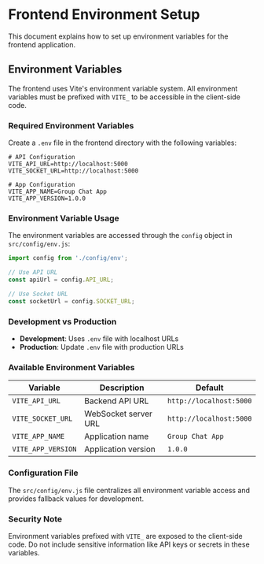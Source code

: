 # Frontend Environment Setup

This document explains how to set up environment variables for the frontend application.

## Environment Variables

The frontend uses Vite's environment variable system. All environment variables must be prefixed with `VITE_` to be accessible in the client-side code.

### Required Environment Variables

Create a `.env` file in the frontend directory with the following variables:

```env
# API Configuration
VITE_API_URL=http://localhost:5000
VITE_SOCKET_URL=http://localhost:5000

# App Configuration
VITE_APP_NAME=Group Chat App
VITE_APP_VERSION=1.0.0
```

### Environment Variable Usage

The environment variables are accessed through the `config` object in `src/config/env.js`:

```javascript
import config from './config/env';

// Use API URL
const apiUrl = config.API_URL;

// Use Socket URL
const socketUrl = config.SOCKET_URL;
```

### Development vs Production

- **Development**: Uses `.env` file with localhost URLs
- **Production**: Update `.env` file with production URLs

### Available Environment Variables

| Variable | Description | Default |
|----------|-------------|---------|
| `VITE_API_URL` | Backend API URL | `http://localhost:5000` |
| `VITE_SOCKET_URL` | WebSocket server URL | `http://localhost:5000` |
| `VITE_APP_NAME` | Application name | `Group Chat App` |
| `VITE_APP_VERSION` | Application version | `1.0.0` |

### Configuration File

The `src/config/env.js` file centralizes all environment variable access and provides fallback values for development.

### Security Note

Environment variables prefixed with `VITE_` are exposed to the client-side code. Do not include sensitive information like API keys or secrets in these variables. 